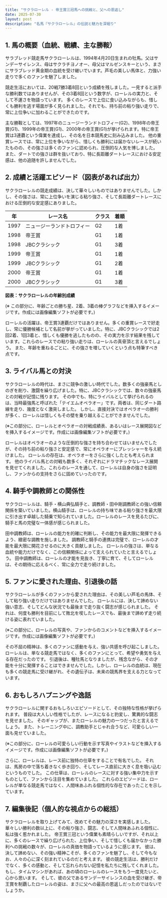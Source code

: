 ```yaml
---
title: "サクラローレル - 帝王賞三冠馬への挑戦と、父への恩返し"
date: 2025-07-30
layout: post
description: "名馬『サクラローレル』の伝説と魅力を深堀り"
---
```


## 1. 馬の概要（血統、戦績、主な勝鞍）

サラブレッド競走馬サクラローレルは、1994年4月20日生まれの牡馬。父はサンデーサイレンス、母はサクラチヨノオー、母父はマルゼンスキーという、まさにサラブレッド黄金期の血統を受け継いでいます。芦毛の美しい馬体と、力強い走りで多くのファンを魅了しました。

競走生活においては、20戦7勝3着8回という成績を残しました。一見すると派手な勝利数ではありませんが、その3着8回という数字が、ローレルの実力と、そして不運さを物語っています。  多くのレースで上位に食い込みながらも、惜しくも勝利を逃す場面が多く見られました。それでも、持ち前の粘り強い走りで、常に上位争いに加わることができたのです。

主な勝鞍としては、1997年のニュージーランドトロフィー(G2)、1998年の帝王賞(G1)、1999年の帝王賞(G1)、2000年の帝王賞(G1)が挙げられます。特に帝王賞は3連覇という偉業を達成し、その名を日本競馬史に刻み込みました。  他の重賞レースでは、常に上位を争いながら、惜しくも勝利には届かないレースが続いたものの、その強さは多くのファンに認められ、圧倒的な人気を博しました。  また、ダートでの強さは群を抜いており、特に長距離ダートレースにおける安定感は、他の追随を許しませんでした。


## 2. 成績と活躍エピソード（図表があれば出力）

サクラローレルの競走成績は、決して華々しいものではありませんでした。しかし、その強さは、常に上位争いを演じる粘り強さ、そして長距離ダートレースにおける圧倒的な安定感にありました。

| 年 | レース名 | クラス | 着順 |
|---|---|---|---|
| 1997 | ニュージーランドトロフィー | G2 | 1着 |
| 1998 | 帝王賞 | G1 | 1着 |
| 1998 | JBCクラシック | G1 | 3着 |
| 1999 | 帝王賞 | G1 | 1着 |
| 1999 | JBCクラシック | G1 | 2着 |
| 2000 | 帝王賞 | G1 | 1着 |
| 2000 | JBCクラシック | G1 | 3着 |


**図表：サクラローレルの年齢別成績**

(※ この部分に、年齢ごとの勝ち星、2着、3着の棒グラフなどを挿入するイメージです。作成には画像編集ソフトが必要です。)


ローレルの活躍は、帝王賞3連覇だけではありません。多くの重賞レースで好走し、常に優勝候補として名前が挙がっていました。特に、JBCクラシックでは2回2着、1回3着と、惜しくも優勝を逃したものの、その実力を示す結果を残しています。これらのレースでの粘り強い走りは、ローレルの真骨頂と言えるでしょう。  また、年齢を重ねるごとに、その強さを増していくという点も特筆すべき点です。


## 3. ライバル馬との対決

サクラローレルの時代は、まさに競争の激しい時代でした。数多くの強豪馬としのぎを削り、激闘を繰り広げました。特に、JBCクラシックでは、数々の強豪馬との対戦が記憶に残ります。  その中でも、特にライバルとして挙げられるのは、当時最強馬と呼ばれた「テイエムオペラオー」です。両者は、同じダート路線を走り、幾度となく激突しました。  しかし、直接対決ではオペラオーの勝利が多く、ローレルは惜しくもその壁を乗り越えることができませんでした。

(※この部分に、ローレルとオペラオーの対戦成績表、あるいはレース展開図などを挿入するイメージです。作成には画像編集ソフトが必要です。)


ローレルはオペラオーのような圧倒的な強さを持ち合わせてはいませんでしたが、その持ち前の粘り強さと安定感で、常にオペラオーにプレッシャーを与え続けました。  ローレルの存在は、オペラオーをさらに強くしたとも考えられます。  他のライバル馬との対戦も数多く、それぞれにドラマチックなレース展開を見せてくれました。これらのレースを通して、ローレルは自身の強さを証明し、ファンからの支持をさらに固めていったのです。


## 4. 騎手や調教師との関係性

サクラローレルは、騎手・横山典弘騎手と、調教師・田中剛調教師との強い信頼関係を築いていました。横山騎手は、ローレルの持ち味である粘り強さを最大限に引き出す卓越した騎乗で知られていました。ローレルのレースを見るたびに、騎手と馬の完璧な一体感が感じられました。

田中調教師は、ローレルの能力を的確に判断し、その能力を最大限に発揮できるよう、緻密な調教を施しました。  調教師と騎手の連携は完璧で、ローレルの才能を最大限に開花させるのに大きく貢献しました。  ローレルの強さは、単なる血統や能力だけでなく、この信頼関係によって支えられていたと言えるでしょう。  田中調教師は、ローレルの才能を見抜き、丁寧に育て、そしてローレルは、その期待に応えるべく、常に全力で走り続けました。


## 5. ファンに愛された理由、引退後の話

サクラローレルが多くのファンから愛された理由は、その美しい芦毛の馬体、そして粘り強い走りだけではありませんでした。  ローレルには、決して諦めない強い意志、そしてどんな状況でも最後まで走り抜く闘志が感じられました。  それは、何度も勝利を目前にして敗北を喫したレースでも、最後まで諦めず走り続ける姿に表れていました。

(※この部分に、ローレルの写真や、ファンからのコメントなどを挿入するイメージです。作成には画像編集ソフトが必要です。)


その不屈の精神は、多くのファンに感動を与え、強い共感を呼び起こしました。  ローレルは、単なる競走馬ではなく、多くのファンにとって、希望や勇気を与える存在だったのです。  引退後は、種牡馬となりましたが、残念ながら、その才能を十分に発揮することはできませんでした。しかし、ローレルの血統は、現在も多くの競走馬に受け継がれ、その遺伝子は、未来の競馬界を支える力となっています。


## 6. おもしろハプニングや逸話

サクラローレルに関するおもしろいエピソードとして、その独特な性格が挙げられます。  普段は大人しい性格でしたが、レースになると豹変し、驚異的な闘志を見せました。  そのギャップが、またローレルの魅力の一つだったと言えるでしょう。  また、トレーニング中に、調教助手とじゃれ合うなど、可愛らしい一面も見せていました。


(※この部分に、ローレルの可愛らしい行動を示す写真やイラストなどを挿入するイメージです。作成には画像編集ソフトが必要です。)


さらに、ローレルは、レース前に独特の仕草をすることで有名でした。  それは、馬房の中で落ち着きなく歩き回り、そしてレース直前に大きく息を吸い込むというものでした。  この仕草は、ローレルのレースに対する強い集中力を示すものとして、ファンから注目を集めていました。  これらのエピソードは、ローレルが単なる競走馬ではなく、人間味あふれる個性的な存在であったことを示しています。


## 7. 編集後記（個人的な視点からの総括）

サクラローレルを取り上げてみて、改めてその魅力の深さを実感しました。  華々しい勝利の数以上に、その粘り強さ、闘志、そして人間味あふれる個性に、私は強く惹かれました。  帝王賞三冠という偉業も素晴らしいですが、それ以上に、多くのレースで繰り広げられた、上位争い、そして惜しくも届かなかった勝利への挑戦の数々が、ローレルの真価を物語っているように感じます。  彼は、決して諦めない、その強い精神こそが、多くのファンを魅了し、そして今もなお、人々の心に深く刻まれているのだと考えます。  彼の競走生活は、勝利だけでなく、多くの感動と、そして忘れられない記憶を私たちに残してくれました。  もし、タイムマシンがあれば、あの頃のローレルのレースをもう一度見たいと、心から思います。  そして、彼の父であるサンデーサイレンスの血を受け継ぎ、帝王賞を制覇したローレルの姿は、まさに父への最高の恩返しだったのではないでしょうか。
